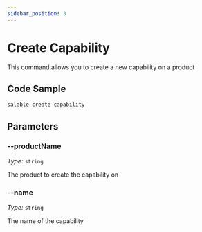 ```yaml
---
sidebar_position: 3
---
```


# Create Capability

This command allows you to create a new capability on a product

## Code Sample

```bash
salable create capability
```

## Parameters

### --productName

_Type:_ `string`

The product to create the capability on

### --name

_Type:_ `string`

The name of the capability
